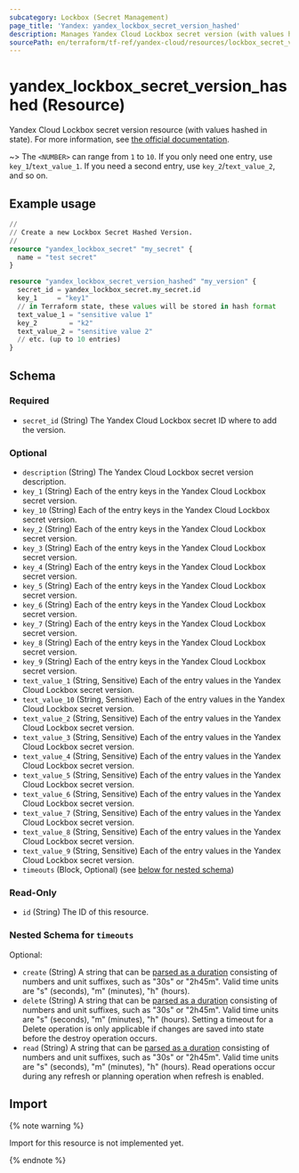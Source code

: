 ```yaml
---
subcategory: Lockbox (Secret Management)
page_title: 'Yandex: yandex_lockbox_secret_version_hashed'
description: Manages Yandex Cloud Lockbox secret version (with values hashed in state).
sourcePath: en/terraform/tf-ref/yandex-cloud/resources/lockbox_secret_version_hashed.md
---
```


# yandex_lockbox_secret_version_hashed (Resource)

Yandex Cloud Lockbox secret version resource (with values hashed in state). For more information, see [the official documentation](https://yandex.cloud/docs/lockbox/).

 ~> The `<NUMBER>` can range from `1` to `10`. If you only need one entry, use `key_1`/`text_value_1`. If you need a second entry, use `key_2`/`text_value_2`, and so on.

## Example usage

```terraform
//
// Create a new Lockbox Secret Hashed Version.
//
resource "yandex_lockbox_secret" "my_secret" {
  name = "test secret"
}

resource "yandex_lockbox_secret_version_hashed" "my_version" {
  secret_id = yandex_lockbox_secret.my_secret.id
  key_1     = "key1"
  // in Terraform state, these values will be stored in hash format
  text_value_1 = "sensitive value 1"
  key_2        = "k2"
  text_value_2 = "sensitive value 2"
  // etc. (up to 10 entries)
}
```

<!-- schema generated by tfplugindocs -->
## Schema

### Required

- `secret_id` (String) The Yandex Cloud Lockbox secret ID where to add the version.

### Optional

- `description` (String) The Yandex Cloud Lockbox secret version description.
- `key_1` (String) Each of the entry keys in the Yandex Cloud Lockbox secret version.
- `key_10` (String) Each of the entry keys in the Yandex Cloud Lockbox secret version.
- `key_2` (String) Each of the entry keys in the Yandex Cloud Lockbox secret version.
- `key_3` (String) Each of the entry keys in the Yandex Cloud Lockbox secret version.
- `key_4` (String) Each of the entry keys in the Yandex Cloud Lockbox secret version.
- `key_5` (String) Each of the entry keys in the Yandex Cloud Lockbox secret version.
- `key_6` (String) Each of the entry keys in the Yandex Cloud Lockbox secret version.
- `key_7` (String) Each of the entry keys in the Yandex Cloud Lockbox secret version.
- `key_8` (String) Each of the entry keys in the Yandex Cloud Lockbox secret version.
- `key_9` (String) Each of the entry keys in the Yandex Cloud Lockbox secret version.
- `text_value_1` (String, Sensitive) Each of the entry values in the Yandex Cloud Lockbox secret version.
- `text_value_10` (String, Sensitive) Each of the entry values in the Yandex Cloud Lockbox secret version.
- `text_value_2` (String, Sensitive) Each of the entry values in the Yandex Cloud Lockbox secret version.
- `text_value_3` (String, Sensitive) Each of the entry values in the Yandex Cloud Lockbox secret version.
- `text_value_4` (String, Sensitive) Each of the entry values in the Yandex Cloud Lockbox secret version.
- `text_value_5` (String, Sensitive) Each of the entry values in the Yandex Cloud Lockbox secret version.
- `text_value_6` (String, Sensitive) Each of the entry values in the Yandex Cloud Lockbox secret version.
- `text_value_7` (String, Sensitive) Each of the entry values in the Yandex Cloud Lockbox secret version.
- `text_value_8` (String, Sensitive) Each of the entry values in the Yandex Cloud Lockbox secret version.
- `text_value_9` (String, Sensitive) Each of the entry values in the Yandex Cloud Lockbox secret version.
- `timeouts` (Block, Optional) (see [below for nested schema](#nestedblock--timeouts))

### Read-Only

- `id` (String) The ID of this resource.

<a id="nestedblock--timeouts"></a>
### Nested Schema for `timeouts`

Optional:

- `create` (String) A string that can be [parsed as a duration](https://pkg.go.dev/time#ParseDuration) consisting of numbers and unit suffixes, such as "30s" or "2h45m". Valid time units are "s" (seconds), "m" (minutes), "h" (hours).
- `delete` (String) A string that can be [parsed as a duration](https://pkg.go.dev/time#ParseDuration) consisting of numbers and unit suffixes, such as "30s" or "2h45m". Valid time units are "s" (seconds), "m" (minutes), "h" (hours). Setting a timeout for a Delete operation is only applicable if changes are saved into state before the destroy operation occurs.
- `read` (String) A string that can be [parsed as a duration](https://pkg.go.dev/time#ParseDuration) consisting of numbers and unit suffixes, such as "30s" or "2h45m". Valid time units are "s" (seconds), "m" (minutes), "h" (hours). Read operations occur during any refresh or planning operation when refresh is enabled.

## Import

{% note warning %}

Import for this resource is not implemented yet.

{% endnote %}
